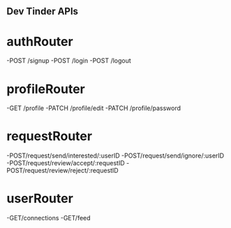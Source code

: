 ## Dev Tinder APIs


 # authRouter
 -POST /signup
 -POST /login
 -POST /logout


 # profileRouter
 -GET /profile
 -PATCH /profile/edit
 -PATCH /profile/password


# requestRouter
 -POST/request/send/interested/:userID
 -POST/request/send/ignore/:userID
 -POST/request/review/accept/:requestID
 -POST/request/review/reject/:requestID


# userRouter
 -GET/connections
 -GET/feed

